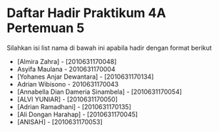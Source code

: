 # Daftar Hadir Praktikum 4A Pertemuan 5
Silahkan isi list nama di bawah ini apabila hadir dengan format berikut

- [Almira Zahra] - [2010631170048]
- Asyifa Maulana - 2010631170004
- [Yohanes Anjar Dewantara] - [2010631170134]
- Adrian Wibisono - 2010631170043
- [Annabella Dian Dameria Sinambela] - [2010631170054] 
- [ALVI YUNIAR] - [2010631170050]
- [Adrian Ramadhani] - [2010631170135]
- [Ali Dongan Harahap] - [2010631170045]
- [ANISAH] - [2010631170053]
